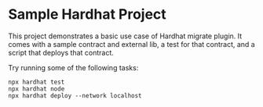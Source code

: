 # Sample Hardhat Project

This project demonstrates a basic use case of Hardhat migrate plugin. 
It comes with a sample contract and external lib, a test for that contract, and a script that deploys that contract.

Try running some of the following tasks:

```shell
npx hardhat test
npx hardhat node
npx hardhat deploy --network localhost
```
